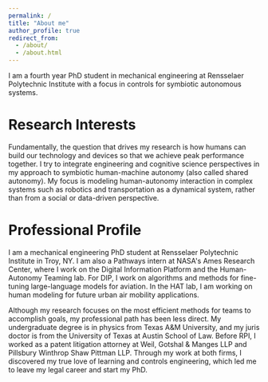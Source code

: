 ```yaml
---
permalink: /
title: "About me"
author_profile: true
redirect_from: 
  - /about/
  - /about.html
---
```


I am a fourth year PhD student in mechanical engineering at Rensselaer Polytechnic Institute with a focus in controls for symbiotic autonomous systems.

Research Interests
======
Fundamentally, the question that drives my research is how humans can build our technology and devices so that we achieve peak performance together. I try to integrate engineering and cognitive science perspectives in my approach to symbiotic human-machine autonomy (also called shared autonomy). My focus is modeling human-autonomy interaction in complex systems such as robotics and transportation as a dynamical system, rather than from a social or data-driven perspective.

Professional Profile
======
I am a mechanical engineering PhD student at Rensselaer Polytechnic Institute in Troy, NY. I am also a Pathways intern at NASA's Ames Research Center, where I work on the Digital Information Platform and the Human-Autonomy Teaming lab. For DIP, I work on algorithms and methods for fine-tuning large-language models for aviation. In the HAT lab, I am working on human modeling for future urban air mobility applications.

Although my research focuses on the most efficient methods for teams to accomplish goals, my professional path has been less direct. My undergraduate degree is in physics from Texas A&M University, and my juris doctor is from the University of Texas at Austin School of Law. Before RPI, I worked as a patent litigation attorney at Weil, Gotshal & Manges LLP and Pillsbury Winthrop Shaw Pittman LLP. Through my work at both firms, I discovered my true love of learning and controls engineering, which led me to leave my legal career and start my PhD. 
